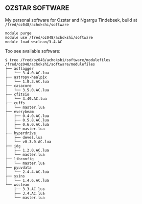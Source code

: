 ## OZSTAR SOFTWARE

My personal software for Ozstar and Ngarrgu Tindebeek, build at `/fred/oz048/achokshi/software`

```
module purge
module use /fred/oz048/achokshi/software
module load wsclean/3.4.AC
```

Too see available software:
```
$ tree /fred/oz048/achokshi/software/modulefiles
/fred/oz048/achokshi/software/modulefiles
├── aoflagger
│   └── 3.4.0.AC.lua
├── astropy-healpix
│   └── 1.0.3.AC.lua
├── casacore
│   └── 3.5.0.AC.lua
├── cfitsio
│   └── 3.49.AC.lua
├── cuffs
│   └── master.lua
├── everybeam
│   ├── 0.4.0.AC.lua
│   ├── 0.5.8.AC.lua
│   ├── 0.6.0.AC.lua
│   └── master.lua
├── hyperdrive
│   ├── devel.lua
│   └── v0.3.0.AC.lua
├── idg
│   ├── 1.2.0.AC.lua
│   └── master.lua
├── libconfig
│   └── master.lua
├── pyuvdata
│   └── 2.4.4.AC.lua
├── ssins
│   └── 1.4.6.AC.lua
└── wsclean
    ├── 3.3.AC.lua
    ├── 3.4.AC.lua
    └── master.lua
```
